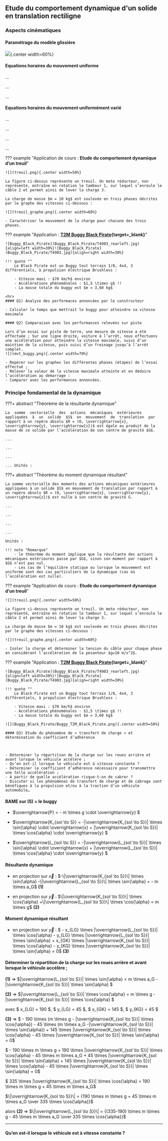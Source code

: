 ## Etude du comportement dynamique d'un solide en translation rectiligne

### Aspects cinématiques

#### Paramétrage du modèle glissière

![](./mvt_translation.png){.center width=60%}

#### Equations horaires du mouvement uniforme

...

...

...

#### Equations horaires du mouvement uniformément varié

...

...

...

...

??? example "Application de cours : **Etude du comportement dynamique d’un treuil**"

    ![](treuil.png){.center width=50%}

    La figure ci-dessus représente un treuil. Un moto réducteur, non représenté, entraîne en rotation le tambour 1, sur lequel s’enroule le câble 2 et permet ainsi de lever la charge 3.    

    La charge de masse $m = 10 kg$ est soulevée en trois phases décrites par le graphe des vitesses ci-dessous :

    ![](treuil_graphe.png){.center width=60%}

    - Caractériser le mouvement de la charge pour chacune des trois phases.



??? example "Application : **[T2M Buggy Black Pirate](http://www.t2m-rc.fr/de/modellbau-t2m-black-pirate-8-rtr-ohne-akku-T4903.html){target=_blank}**"

    ![Buggy_Black_Pirate](Buggy_Black_Pirate/T4903_rearleft.jpg){align=left width=30%}![Buggy_Black_Pirate](Buggy_Black_Pirate/T4903.jpg){align=right width=30%}
    
    !!! quote ""        
        Le Black Pirate est un Buggy tout terrain 1/8, 4x4, 3 différentiels, à propulsion électrique Brushless :
        
        - Vitesse maxi : $70 km/h$ environ
        - Accélérations phénoménales : $1,5 \times g$ !!
        - La masse totale du buggy est $m = 3,60 kg$
    
    <hr>
    #### Q1) Analyse des performaces annoncées par le constructeur
    
    - Calculer le temps que mettrait le buggy pour atteindre sa vitesse maximale
    
    #### Q2) Comparaison avec les performances relevées sur piste

    Lors d’un essai sur piste de terre, une mesure de vitesse a été effectuée ; Sur une ligne droite, voiture à l’arrêt, nous effectuons une accélération pour atteindre la vitesse maximale, suivi d’un maintien de la vitesse, puis suivi d’un freinage jusqu’à l’arrêt complet.
    ![](mvt_buggy.png){.center width=70%}
    
    - Repérer sur les graphes les différentes phases (étapes) de l’essai effectué ;
    - Relever la valeur de la vitesse maximale atteinte et en déduire l’accélération au démarrage :
    - Comparer avec les performances annoncées.




### Principe fondamental de la dynamique

???+ abstract "Théorème de la résultante dynamique"

    La  somme  vectorielle  des  actions  mécaniques  extérieures  appliquées  à  un  solide  $S$  en  mouvement  de  translation  par rapport à un repère absolu $R = (O, \overrightarrow{x}, \overrightarrow{y}, \overrightarrow{z})$ est égale au produit de la masse de ce solide par l’accélération de son centre de gravité $G$.

    ...

    ...

    ...

    ... Unités :

???+ abstract "Théorème du moment dynamique résultant"

    La somme vectorielle des moments des actions mécaniques extérieures appliquées à un solide $S$ en mouvement de translation par rapport à un repère absolu $R = (O, \overrightarrow{x}, \overrightarrow{y}, \overrightarrow{z})$ est nulle à son centre de gravité G.

    ...

    ...

    ...

    ...
    
    Unités :

    !!! note "Remarque"
        - le théorème du moment implique que la résultante des actions mécaniques extérieures passe par $G$, sinon son moment par rapport à $G$ n’est pas nul.
        - Les cas de l’équilibre statique ou lorsque le mouvement est uniforme sont des cas particuliers de la dynamique (cas où l’accélération est nulle).


??? example "Application de cours : **Etude du comportement dynamique d’un treuil**"

    ![](treuil.png){.center width=50%}

    La figure ci-dessus représente un treuil. Un moto réducteur, non représenté, entraîne en rotation le tambour 1, sur lequel s’enroule le câble 2 et permet ainsi de lever la charge 3.    

    La charge de masse $m = 10 kg$ est soulevée en trois phases décrites par le graphe des vitesses ci-dessous :

    ![](treuil_graphe.png){.center width=60%}

    - Isoler la charge et déterminer la tension du câble pour chaque phase en considérant l'accélération de la pesanteur $g=10 m/s^2$. 

??? example "Application : **[T2M Buggy Black Pirate](http://www.t2m-rc.fr/de/modellbau-t2m-black-pirate-8-rtr-ohne-akku-T4903.html){target=_blank}**"

    ![Buggy_Black_Pirate](Buggy_Black_Pirate/T4903_rearleft.jpg){align=left width=30%}![Buggy_Black_Pirate](Buggy_Black_Pirate/T4903.jpg){align=right width=30%}
    
    !!! quote ""        
        Le Black Pirate est un Buggy tout terrain 1/8, 4x4, 3 différentiels, à propulsion électrique Brushless :
        
        - Vitesse maxi : $70 km/h$ environ
        - Accélérations phénoménales : $1,5 \times g$ !!
        - La masse totale du buggy est $m = 3,60 kg$
    
    ![](Buggy_Black_Pirate/Buggy_T2M_Black_Pirate.png){.center width=50%}

    #### Q3) Etude du phénomène de « transfert de charge » et détermination du coefficient d’adhérence
    
     

    - Déterminer la répartition de la charge sur les roues arrière et avant lorsque le véhicule accélère ;
    - Qu’en est-il lorsque le véhicule est à vitesse constante ?
    - Déterminer le coefficient d’adhérence nécessaire pour transmettre une telle accélération ;
    - A partir de quelle accélération risque-t-on de cabrer ?
    - Discuter si les phénomènes de transfert de charge et de cabrage sont bénéfiques à la propulsion et/ou à la traction d’un véhicule automobile…

#### BAME sur (S) = le buggy

- $\overrightarrow{P} = - m \times g \cdot \overrightarrow{y} $

- $\overrightarrow{K_{sol \to S}} = -\|\overrightarrow{K_{sol \to S}}\| \times \sin{\alpha} \cdot \overrightarrow{x} + \|\overrightarrow{K_{sol \to S}}\| \times \cos{\alpha} \cdot \overrightarrow{y} $

- $\overrightarrow{L_{sol \to S}} = -\|\overrightarrow{L_{sol \to S}}\| \times \sin{\alpha} \cdot \overrightarrow{x} + \|\overrightarrow{L_{sol \to S}}\| \times \cos{\alpha} \cdot \overrightarrow{y} $

#### Résultante dynamique

- en projection sur $\overrightarrow{x}$ : $-\|\overrightarrow{K_{sol \to S}}\| \times \sin{\alpha} -\|\overrightarrow{L_{sol \to S}}\| \times \sin{\alpha} = - m \times a_G$ **(1)**

- en projection sur $\overrightarrow{y}$ : $\|\overrightarrow{K_{sol \to S}}\| \times \cos{\alpha} +\|\overrightarrow{L_{sol \to S}}\| \times \cos{\alpha} = m \times g$ **(2)**

#### Moment dynamique résultant

- en projection sur $\overrightarrow{y}$ : $ - x_{LG} \times \|\overrightarrow{L_{sol \to S}}\| \times \cos{\alpha} - y_{LG} \times \|\overrightarrow{L_{sol \to S}}\| \times \sin{\alpha} + x_{GK} \times \|\overrightarrow{K_{sol \to S}}\| \times \cos{\alpha} - y_{KG} \times \|\overrightarrow{K_{sol \to S}}\| \times \sin{\alpha} = 0$ **(3)**

#### Déterminer la répartition de la charge sur les roues arrière et avant lorsque le véhicule accélère ;

**(1)** => $\|\overrightarrow{L_{sol \to S}}\| \times \sin{\alpha} = m \times a_G -\|\overrightarrow{K_{sol \to S}}\| \times \sin{\alpha} $

**(2)** => $\|\overrightarrow{L_{sol \to S}}\| \times \cos{\alpha} = m \times g - \|\overrightarrow{K_{sol \to S}}\| \times \cos{\alpha} $

avec $ x_{LG} = 190 $, $ y_{LG} = 45 $, $ x_{GK} = 145 $, $ y_{KG} = 45 $ 

**(3)** => $ - 190 \times (m \times g - \|\overrightarrow{K_{sol \to S}}\| \times \cos{\alpha}) - 45 \times (m \times a_G -\|\overrightarrow{K_{sol \to S}}\| \times \sin{\alpha}) + 145 \times \|\overrightarrow{K_{sol \to S}}\| \times \cos{\alpha} - 45 \times \|\overrightarrow{K_{sol \to S}}\| \times \sin{\alpha} = 0$

$ - 190 \times m \times g + 190 \times \|\overrightarrow{K_{sol \to S}}\| \times \cos{\alpha} - 45 \times m \times a_G + 45 \times \|\overrightarrow{K_{sol \to S}}\| \times \sin{\alpha} + 145 \times \|\overrightarrow{K_{sol \to S}}\| \times \cos{\alpha} - 45 \times \|\overrightarrow{K_{sol \to S}}\| \times \sin{\alpha} = 0$

$ 335 \times \|\overrightarrow{K_{sol \to S}}\| \times \cos{\alpha}  = 190 \times m \times g + 45 \times m \times a_G$

$\|\overrightarrow{K_{sol \to S}}\| =  {190 \times m \times g + 45 \times m \times a_G \over 335 \times \cos{\alpha}}$

alors **(2)** => $\|\overrightarrow{L_{sol \to S}}\| =  {(335-190) \times m \times g - 45 \times m \times a_G \over 335 \times \cos{\alpha}}$

***

#### Qu’en est-il lorsque le véhicule est à vitesse constante ?
<!-- 
Si $a_G = 0$ alors 
(1) => $-\|\overrightarrow{K_{sol \to S}}\| \times \sin{\alpha} -\|\overrightarrow{L_{sol \to S}}\| \times \sin{\alpha} = 0$
donc $\sin{\alpha} = 0$ et $\cos{\alpha} = 1$

On retrouve

$\|\overrightarrow{K_{sol \to S}}\| =  {190 \times m \times g \over 335} = {190 \times 3,6 \times 9,81 \over 335} = 20,03 \;\mathrm{N}$

$\|\overrightarrow{L_{sol \to S}}\| =  {145 \times m \times g \over 335} = 15,27 \;\mathrm{N} $

***
 -->


